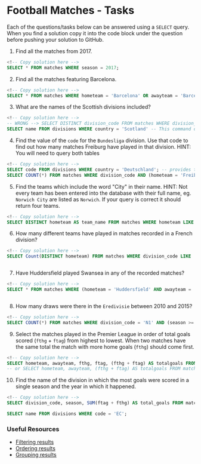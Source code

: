 # Football Matches - Tasks

Each of the questions/tasks below can be answered using a `SELECT` query. When you find a solution copy it into the code block under the question before pushing your solution to GitHub.

1) Find all the matches from 2017.

```sql
<!-- Copy solution here -->
SELECT * FROM matches WHERE season = 2017;

```

2) Find all the matches featuring Barcelona.

```sql
<!-- Copy solution here -->
SELECT * FROM matches WHERE hometeam = 'Barcelona' OR awayteam = 'Barcelona';

```

3) What are the names of the Scottish divisions included?

```sql
<!-- Copy solution here -->
-- WRONG --> SELECT DISTINCT division_code FROM matches WHERE division_code LIKE 'SC%' 
SELECT name FROM divisions WHERE country = 'Scotland' -- This command only shows the names of SC0, SC1, and SC2, it doesnt show SC3 although it is present in the matches data.

```

4) Find the value of the `code` for the `Bundesliga` division. Use that code to find out how many matches Freiburg have played in that division. HINT: You will need to query both tables

```sql
<!-- Copy solution here -->
SELECT code FROM divisions WHERE country = 'Deutschland'; -- provides the following codes: D1, D2.
SELECT COUNT(*) FROM matches WHERE division_code AND (hometeam = 'Freiburg' OR awayteam = 'Freiburg');


```

5)  Find the teams which include the word "City" in their name. HINT: Not every team has been entered into the database with their full name, eg. `Norwich City` are listed as `Norwich`. If your query is correct it should return four teams.

```sql
<!-- Copy solution here -->
SELECT DISTINCT hometeam AS team_name FROM matches WHERE hometeam LIKE '%City%';

```

6) How many different teams have played in matches recorded in a French division?

```sql
<!-- Copy solution here -->
SELECT Count(DISTINCT hometeam) FROM matches WHERE division_code LIKE 'F%'



```

7) Have Huddersfield played Swansea in any of the recorded matches?

```sql
<!-- Copy solution here -->
SELECT * FROM matches WHERE (hometeam = 'Huddersfield' AND awayteam = 'Swansea') OR (hometeam = 'Swansea' and awayteam = 'Huddersfield');



```

8) How many draws were there in the `Eredivisie` between 2010 and 2015?

```sql
<!-- Copy solution here -->
SELECT COUNT(*) FROM matches WHERE division_code = 'N1' AND (season >= 2010 AND season <= 2015) AND ftr = 'D'; 


```

9) Select the matches played in the Premier League in order of total goals scored (`fthg` + `ftag`) from highest to lowest. When two matches have the same total the match with more home goals (`fthg`) should come first. 

```sql
<!-- Copy solution here -->
SELECT hometeam, awayteam, fthg, ftag, (fthg + ftag) AS totalgoals FROM matches WHERE division_code = 'E0' ORDER BY totalgoals DESC, fthg DESC;
-- or SELECT hometeam, awayteam, (fthg + ftag) AS totalgoals FROM matches WHERE division_code = 'E0' ORDER BY totalgoals DESC, fthg DESC;

```

10) Find the name of the division in which the most goals were scored in a single season and the year in which it happened.

```sql
<!-- Copy solution here -->
SELECT division_code, season, SUM(ftag + fthg) AS total_goals FROM matches GROUP BY division_code, season ORDER BY total_goals DESC LIMIT 1;

SELECT name FROM divisions WHERE code = 'EC';


```

### Useful Resources

- [Filtering results](https://www.w3schools.com/sql/sql_where.asp)
- [Ordering results](https://www.w3schools.com/sql/sql_orderby.asp)
- [Grouping results](https://www.w3schools.com/sql/sql_groupby.asp)
